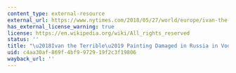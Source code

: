 ```yaml
---
content_type: external-resource
external_url: https://www.nytimes.com/2018/05/27/world/europe/ivan-the-terrible-painting-attack.html
has_external_license_warning: true
license: https://en.wikipedia.org/wiki/All_rights_reserved
status: ''
title: "\u2018Ivan the Terrible\u2019 Painting Damaged in Russia in Vodka-Fueled Attack"
uid: c4aa30af-869f-4bf9-9729-19f2c3f19806
wayback_url: ''
---
```

